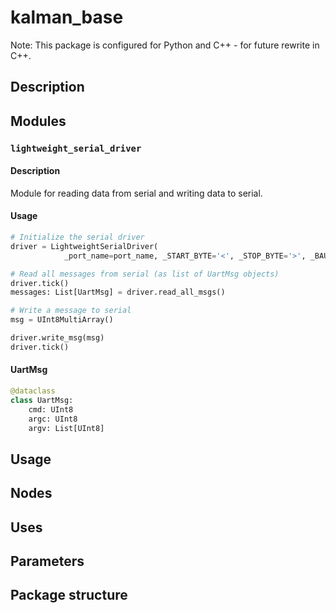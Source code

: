 # kalman_base

Note: This package is configured for Python and C++ - for future rewrite in C++.

## Description

## Modules

### `lightweight_serial_driver`

#### Description

Module for reading data from serial and writing data to serial.

#### Usage

```python
# Initialize the serial driver
driver = LightweightSerialDriver(
            _port_name=port_name, _START_BYTE='<', _STOP_BYTE='>', _BAUD=baud_rate,ascii_mode=ascii_mode)

# Read all messages from serial (as list of UartMsg objects)
driver.tick()
messages: List[UartMsg] = driver.read_all_msgs()

# Write a message to serial
msg = UInt8MultiArray()

driver.write_msg(msg)
driver.tick()
```

#### UartMsg

```python
@dataclass
class UartMsg:
    cmd: UInt8
    argc: UInt8
    argv: List[UInt8]
```

## Usage

## Nodes

## Uses

## Parameters

## Package structure
